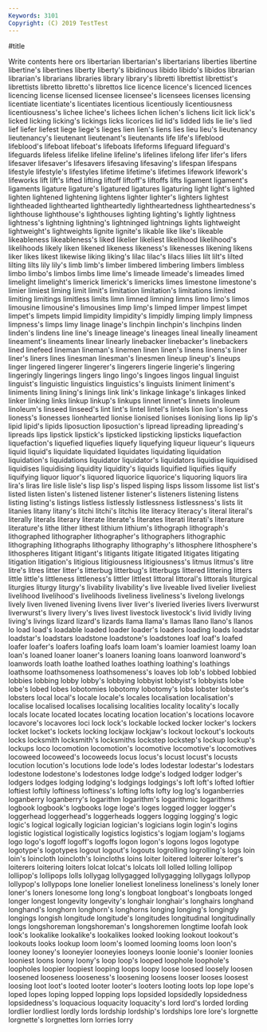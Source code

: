 ```yaml
---
Keywords: 3101
Copyright: (C) 2019 TestTest
---
```


#title

Write contents here
ors libertarian libertarian's libertarians liberties libertine libertine's libertines liberty liberty's
libidinous libido libido's libidos librarian librarian's librarians libraries library library's
libretti librettist librettist's librettists libretto libretto's librettos lice licence licence's
licenced licences licencing license licensed licensee licensee's licensees licenses licensing
licentiate licentiate's licentiates licentious licentiously licentiousness licentiousness's lichee lichee's lichees
lichen lichen's lichens licit lick lick's licked licking licking's lickings
licks licorices lid lid's lidded lids lie lie's lied lief
liefer liefest liege liege's lieges lien lien's liens lies lieu
lieu's lieutenancy lieutenancy's lieutenant lieutenant's lieutenants life life's lifeblood lifeblood's
lifeboat lifeboat's lifeboats lifeforms lifeguard lifeguard's lifeguards lifeless lifelike lifeline
lifeline's lifelines lifelong lifer lifer's lifers lifesaver lifesaver's lifesavers lifesaving
lifesaving's lifespan lifespans lifestyle lifestyle's lifestyles lifetime lifetime's lifetimes lifework
lifework's lifeworks lift lift's lifted lifting liftoff liftoff's liftoffs lifts
ligament ligament's ligaments ligature ligature's ligatured ligatures ligaturing light light's
lighted lighten lightened lightening lightens lighter lighter's lighters lightest lightheaded
lighthearted lightheartedly lightheartedness lightheartedness's lighthouse lighthouse's lighthouses lighting lighting's lightly
lightness lightness's lightning lightning's lightninged lightnings lights lightweight lightweight's lightweights
lignite lignite's likable like like's likeable likeableness likeableness's liked likelier
likeliest likelihood likelihood's likelihoods likely liken likened likeness likeness's likenesses
likening likens liker likes likest likewise liking liking's lilac lilac's
lilacs lilies lilt lilt's lilted lilting lilts lily lily's limb
limb's limber limbered limbering limbers limbless limbo limbo's limbos limbs
lime lime's limeade limeade's limeades limed limelight limelight's limerick limerick's
limericks limes limestone limestone's limier limiest liming limit limit's limitation
limitation's limitations limited limiting limitings limitless limits limn limned limning
limns limo limo's limos limousine limousine's limousines limp limp's limped
limper limpest limpet limpet's limpets limpid limpidity limpidity's limpidly limping
limply limpness limpness's limps limy linage linage's linchpin linchpin's linchpins
linden linden's lindens line line's lineage lineage's lineages lineal lineally
lineament lineament's lineaments linear linearly linebacker linebacker's linebackers lined linefeed
lineman lineman's linemen linen linen's linens linens's liner liner's liners
lines linesman linesman's linesmen lineup lineup's lineups linger lingered lingerer
lingerer's lingerers lingerie lingerie's lingering lingeringly lingerings lingers lingo lingo's
lingoes lingos lingual linguist linguist's linguistic linguistics linguistics's linguists liniment
liniment's liniments lining lining's linings link link's linkage linkage's linkages
linked linker linking links linkup linkup's linkups linnet linnet's linnets
linoleum linoleum's linseed linseed's lint lint's lintel lintel's lintels lion
lion's lioness lioness's lionesses lionhearted lionise lionised lionises lionising lions
lip lip's lipid lipid's lipids liposuction liposuction's lipread lipreading lipreading's
lipreads lips lipstick lipstick's lipsticked lipsticking lipsticks liquefaction liquefaction's liquefied
liquefies liquefy liquefying liqueur liqueur's liqueurs liquid liquid's liquidate liquidated
liquidates liquidating liquidation liquidation's liquidations liquidator liquidator's liquidators liquidise liquidised
liquidises liquidising liquidity liquidity's liquids liquified liquifies liquify liquifying liquor
liquor's liquored liquorice liquorice's liquoring liquors lira lira's liras lire
lisle lisle's lisp lisp's lisped lisping lisps lissom lissome list
list's listed listen listen's listened listener listener's listeners listening listens
listing listing's listings listless listlessly listlessness listlessness's lists lit litanies
litany litany's litchi litchi's litchis lite literacy literacy's literal literal's
literally literals literary literate literate's literates literati literati's literature literature's
lithe lither lithest lithium lithium's lithograph lithograph's lithographed lithographer lithographer's
lithographers lithographic lithographing lithographs lithography lithography's lithosphere lithosphere's lithospheres litigant
litigant's litigants litigate litigated litigates litigating litigation litigation's litigious litigiousness
litigiousness's litmus litmus's litre litre's litres litter litter's litterbug litterbug's
litterbugs littered littering litters little little's littleness littleness's littler littlest
littoral littoral's littorals liturgical liturgies liturgy liturgy's livability livability's live
liveable lived livelier liveliest livelihood livelihood's livelihoods liveliness liveliness's livelong
livelongs lively liven livened livening livens liver liver's liveried liveries
livers liverwurst liverwurst's livery livery's lives livest livestock livestock's livid
lividly living living's livings lizard lizard's lizards llama llama's llamas
llano llano's llanos lo load load's loadable loaded loader loader's
loaders loading loads loadstar loadstar's loadstars loadstone loadstone's loadstones loaf
loaf's loafed loafer loafer's loafers loafing loafs loam loam's loamier
loamiest loamy loan loan's loaned loaner loaner's loaners loaning loans
loanword loanword's loanwords loath loathe loathed loathes loathing loathing's loathings
loathsome loathsomeness loathsomeness's loaves lob lob's lobbed lobbied lobbies lobbing
lobby lobby's lobbying lobbyist lobbyist's lobbyists lobe lobe's lobed lobes
lobotomies lobotomy lobotomy's lobs lobster lobster's lobsters local local's locale
locale's locales localisation localisation's localise localised localises localising localities locality
locality's locally locals locate located locates locating location location's locations
locavore locavore's locavores loci lock lock's lockable locked locker locker's
lockers locket locket's lockets locking lockjaw lockjaw's lockout lockout's lockouts
locks locksmith locksmith's locksmiths lockstep lockstep's lockup lockup's lockups loco
locomotion locomotion's locomotive locomotive's locomotives locoweed locoweed's locoweeds locus locus's
locust locust's locusts locution locution's locutions lode lode's lodes lodestar
lodestar's lodestars lodestone lodestone's lodestones lodge lodge's lodged lodger lodger's
lodgers lodges lodging lodging's lodgings lodgings's loft loft's lofted loftier
loftiest loftily loftiness loftiness's lofting lofts lofty log log's loganberries
loganberry loganberry's logarithm logarithm's logarithmic logarithms logbook logbook's logbooks loge
loge's loges logged logger logger's loggerhead loggerhead's loggerheads loggers logging
logging's logic logic's logical logically logician logician's logicians login login's
logins logistic logistical logistically logistics logistics's logjam logjam's logjams logo
logo's logoff logoff's logoffs logon logon's logons logos logotype logotype's
logotypes logout logout's logouts logrolling logrolling's logs loin loin's loincloth
loincloth's loincloths loins loiter loitered loiterer loiterer's loiterers loitering loiters
lolcat lolcat's lolcats loll lolled lolling lollipop lollipop's lollipops lolls
lollygag lollygagged lollygagging lollygags lollypop lollypop's lollypops lone lonelier loneliest
loneliness loneliness's lonely loner loner's loners lonesome long long's longboat
longboat's longboats longed longer longest longevity longevity's longhair longhair's longhairs
longhand longhand's longhorn longhorn's longhorns longing longing's longingly longings longish
longitude longitude's longitudes longitudinal longitudinally longs longshoreman longshoreman's longshoremen longtime
loofah look look's lookalike lookalike's lookalikes looked looking lookout lookout's
lookouts looks lookup loom loom's loomed looming looms loon loon's
looney looney's looneyier looneyies looneys loonie loonie's loonier loonies looniest
loons loony loony's loop loop's looped loophole loophole's loopholes loopier
loopiest looping loops loopy loose loosed loosely loosen loosened looseness
looseness's loosening loosens looser looses loosest loosing loot loot's looted
looter looter's looters looting loots lop lope lope's loped lopes
loping lopped lopping lops lopsided lopsidedly lopsidedness lopsidedness's loquacious loquacity
loquacity's lord lord's lorded lording lordlier lordliest lordly lords lordship
lordship's lordships lore lore's lorgnette lorgnette's lorgnettes lorn lorries lorry
